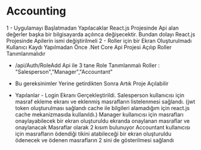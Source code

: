 # Accounting

1  - Uygulamayı Başlatmadan Yapılacaklar  React.js Projesinde Api alan değerler başka bir bilgisayarda açılınca değişecektir. Bundan dolayı React.js Projesinde Apilerin ismi değiştirilmeli
2  - Roller için bir Ekran Oluşturulmadı Kullanıcı Kaydı Yapılmadan Önce .Net Core Api Projesi Açılıp Roller Tanımlanmalıdır
   - /api/Auth/RoleAdd Api ile 3 tane Role Tanımlanmalı Roller : "Salesperson","Manager","Accountant"

   - Bu gereksinimler Yerine getirdikten Sonra Artık Proje Açılabilir


  - Yapılanlar -
 Login Ekranı Gerçekleştirildi.
 Salesperson kullanıcısı için masraf ekleme ekranı ve eklenmiş masrafların listelenmesi sağlandı. (jwt token oluşturulması sağlandı cache ile bilgileri alamadığım için react.js cache mekanizmasıda kullanıldı.)
 Manager kullanıcısı için masrafları onaylayabilecek bir ekran oluşturuldu ekranda onaylanan masraflar ve onaylanacak Masraflar olarak 2 kısım bulunuyor
 Accountant kullanıcısı için masrafların ödendiği tikini atabileceği bir ekran oluşturuldu ödenecek ve ödenen masrafların 2 sini de gösterilmesi sağlandı
